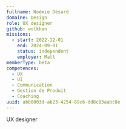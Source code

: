 ```yaml
---
fullname: Noémie Désard
domaine: Design
role: UX designer
github: wolkhen
missions:
  - start: 2022-12-01
    end: 2024-09-01
    status: independent
    employer: Malt
memberType: beta
competences:
  - UX
  - UI
  - Communication
  - Gestion de Produit
  - Coaching
uuid: abb8003d-ab23-4254-89c6-dd8c83aabc8e
---
```

UX designer